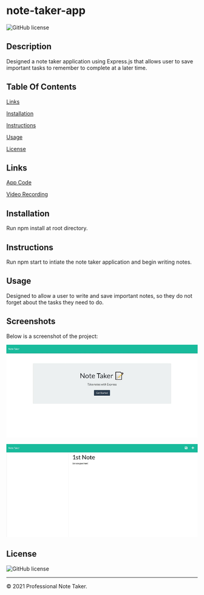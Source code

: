 # note-taker-app
![GitHub license](https://img.shields.io/badge/license-ISC-blue.svg)

## Description
Designed a note taker application using Express.js that allows user to save important tasks to remember to complete at a later time.

## Table Of Contents
[Links](#links)

[Installation](#installation)

[Instructions](#instructions)

[Usage](#usage)

[License](#license)


## Links
[App Code](https://github.com/asantercureton/note-taker-app)

[Video Recording](https://watch.screencastify.com/v/jPW68H8xQCSZNifrLZdp)

## Installation
Run npm install at root directory.

## Instructions
Run npm start to intiate the note taker application and begin writing notes.

## Usage
Designed to allow a user to write and save important notes, so they do not forget about the tasks they need to do.

## Screenshots
Below is a screenshot of the project:

![Image of html](./public/assets/images/note-taker.jpg)

![Image of html](./public/assets/images/note-taker-2.jpg)

## License
![GitHub license](https://img.shields.io/badge/license-ISC-blue.svg)

---
© 2021 Professional Note Taker.